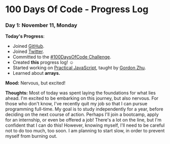 # 100 Days Of Code - Progress Log

### Day 1: November 11, Monday

**Today's Progress**: 
* Joined [GitHub](https://github.com/sofianiu).
* Joined [Twitter](https://twitter.com/NiuSofia).
* Committed to the [#100DaysOfCode Challenge](https://www.100daysofcode.com/).
* Created **this** progress log! ☺
* Started working on [Practical JavaScript](https://watchandcode.com/p/practical-javascript), taught by [Gordon Zhu](https://github.com/gordonmzhu).
* Learned about **arrays.**

**Mood:** Nervous, but excited!

**Thoughts:** Most of today was spent laying the foundations for what lies ahead. I'm excited to be embarking on this journey, but also nervous. For those who don't know, I've recently quit my job so that I can pursue programming full-time. My goal is to study independently for a year, before deciding on the next course of action. Perhaps I'll join a bootcamp, apply for an internship, or even be offered a job! There's a lot on the line, but I'm confident that I can do this! However, knowing myself, I'll need to be careful not to do too much, too soon. I am planning to start slow, in order to prevent myself from burning out.
